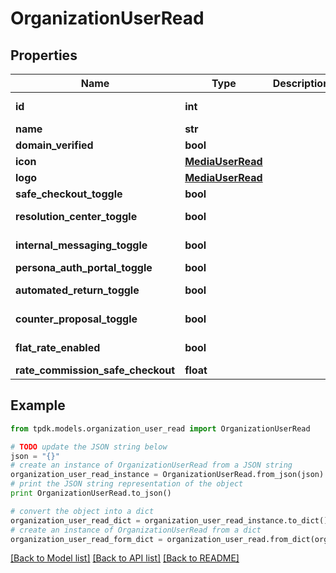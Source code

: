 # OrganizationUserRead



## Properties

Name | Type | Description | Notes
------------ | ------------- | ------------- | -------------
**id** | **int** |  | [optional] [readonly] 
**name** | **str** |  | [optional] 
**domain_verified** | **bool** |  | 
**icon** | [**MediaUserRead**](MediaUserRead.md) |  | [optional] 
**logo** | [**MediaUserRead**](MediaUserRead.md) |  | [optional] 
**safe_checkout_toggle** | **bool** |  | 
**resolution_center_toggle** | **bool** |  | [default to True]
**internal_messaging_toggle** | **bool** |  | [default to True]
**persona_auth_portal_toggle** | **bool** |  | 
**automated_return_toggle** | **bool** |  | [default to True]
**counter_proposal_toggle** | **bool** |  | [default to True]
**flat_rate_enabled** | **bool** |  | [optional] [readonly] 
**rate_commission_safe_checkout** | **float** |  | 

## Example

```python
from tpdk.models.organization_user_read import OrganizationUserRead

# TODO update the JSON string below
json = "{}"
# create an instance of OrganizationUserRead from a JSON string
organization_user_read_instance = OrganizationUserRead.from_json(json)
# print the JSON string representation of the object
print OrganizationUserRead.to_json()

# convert the object into a dict
organization_user_read_dict = organization_user_read_instance.to_dict()
# create an instance of OrganizationUserRead from a dict
organization_user_read_form_dict = organization_user_read.from_dict(organization_user_read_dict)
```
[[Back to Model list]](../README.md#documentation-for-models) [[Back to API list]](../README.md#documentation-for-api-endpoints) [[Back to README]](../README.md)


